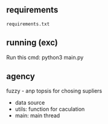 ## requirements
    requirements.txt

## running (exc)
Run this cmd: 
    python3 main.py

## agency

fuzzy - anp topsis for chosing supliers
 - data source
 - utils: function for caculation
 - main: main thread
